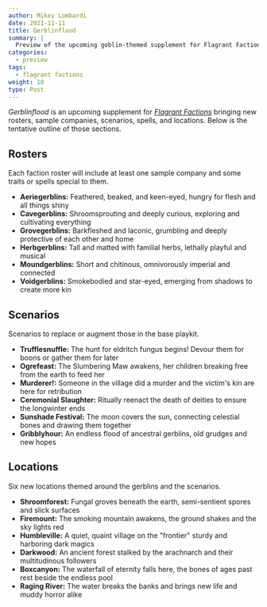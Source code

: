 ```yaml
---
author: Mikey Lombardi
date: 2021-11-11
title: Gerblinflood
summary: |
  Preview of the upcoming goblin-themed supplement for Flagrant Factions
categories:
  - preview
tags:
  - flagrant factions
weight: 10
type: Post
---
```


_Gerblinflood_ is an upcoming supplement for [_Flagrant Factions_](/games/factions) bringing new
rosters, sample companies, scenarios, spells, and locations. Below is the tentative outline of those
sections.

## Rosters

Each faction roster will include at least one sample company and some traits or spells special to them.

- **Aeriegerblins:** Feathered, beaked, and keen-eyed, hungry for flesh and all things shiny
- **Cavegerblins:** Shroomsprouting and deeply curious, exploring and cultivating everything
- **Grovegerblins:** Barkfleshed and laconic, grumbling and deeply protective of each other and home
- **Herbgerblins:** Tall and matted with familial herbs, lethally playful and musical
- **Moundgerblins:** Short and chitinous, omnivorously imperial and connected
- **Voidgerblins:** Smokebodied and star-eyed, emerging from shadows to create more kin

## Scenarios

Scenarios to replace or augment those in the base playkit.

- **Trufflesnuffle:** The hunt for eldritch fungus begins! Devour them for boons or gather them for later
- **Ogrefeast:** The Slumbering Maw awakens, her children breaking free from the earth to feed her
- **Murderer!:** Someone in the village did a murder and the victim's kin are here for retribution
- **Ceremonial Slaughter:** Ritually reenact the death of deities to ensure the longwinter ends
- **Sunshade Festival:** The moon covers the sun, connecting celestial bones and drawing them together
- **Gribblyhour:** An endless flood of ancestral gerblins, old grudges and new hopes

## Locations

Six new locations themed around the gerblins and the scenarios.

- **Shroomforest:** Fungal groves beneath the earth, semi-sentient spores and slick surfaces
- **Firemount:** The smoking mountain awakens, the ground shakes and the sky lights red
- **Humbleville:** A quiet, quaint village on the "frontier" sturdy and harboring dark magics
- **Darkwood:** An ancient forest stalked by the arachnarch and their multitudinous followers
- **Boxcanyon:** The waterfall of eternity falls here, the bones of ages past rest beside the
  endless pool
- **Raging River:** The water breaks the banks and brings new life and muddy horror alike
